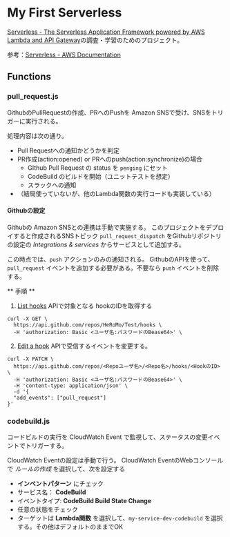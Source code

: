 # My First Serverless

[Serverless \- The Serverless Application Framework powered by AWS Lambda and API Gateway](https://serverless.com/)の調査・学習のためのプロジェクト。

参考：[Serverless \- AWS Documentation](https://serverless.com/framework/docs/providers/aws/)


## Functions
### pull_request.js

GithubのPullRequestの作成、PRへのPushを Amazon SNSで受け、SNSをトリガーに実行される。

処理内容は次の通り。
- Pull Requestへの通知かどうかを判定
- PR作成(action:opened) or PRへのpush(action:synchronize)の場合
  - GIthub Pull Request の status を `penging` にセット
  - CodeBuild のビルドを開始（ユニットテストを想定）
  - スラックへの通知
- （結局使っていないが、他のLambda関数の実行コードも実装している）

#### Githubの設定
Githubの Amazon SNSとの連携は手動で実施する。
このプロジェクトをデプロイすると作成されるSNSトピック `pull_request_dispatch` をGithubリポジトリの設定の *Integrations & services* からサービスとして追加する。

この時点では、`push` アクションのみの通知される。
GithubのAPIを使って、`pull_request` イベントを追加する必要がある。不要なら `push` イベントを削除する。

** 手順 **

1. [List hooks](https://developer.github.com/v3/repos/hooks/#list-hooks) APIで対象となる hookのIDを取得する
  ```
  curl -X GET \
    https://api.github.com/repos/HeRoMo/Test/hooks \
    -H 'authorization: Basic <ユーザ名:パスワードのBease64>' \
  ```
2. [Edit a hook](https://developer.github.com/v3/repos/hooks/#edit-a-hook) APIで受信するイベントを変更する。
  ```
  curl -X PATCH \
    https://api.github.com/repos/<Repoユーザ名>/<Repo名>/hooks/<HookのID> \
    -H 'authorization: Basic <ユーザ名:パスワードのBease64>' \
    -H 'content-type: application/json' \
    -d '{
    "add_events": ["pull_request"]
  }'
  ```

### codebuild.js

コードビルドの実行を CloudWatch Event で監視して、ステータスの変更イベントでトリガーする。

CloudWatch Eventの設定は手動で行う。
CloudWatch EventのWebコンソールで *ルールの作成* を選択して、次を設定する

- **インベントパターン** にチェック
- サービス名： **CodeBuild**
- イベントタイプ: **CodeBuild Build State Change**
- 任意の状態をチェック
- ターゲットは **Lambda関数** を選択して、`my-service-dev-codebuild` を選択する。その他はデフォルトのままでOK
